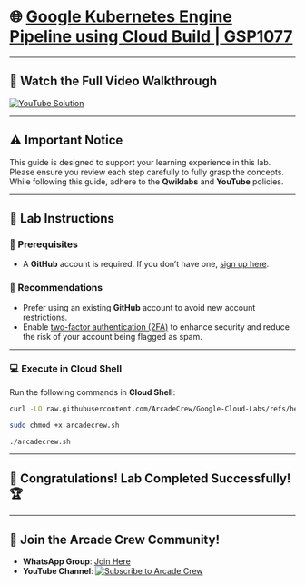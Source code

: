 # 🌐 [Google Kubernetes Engine Pipeline using Cloud Build | GSP1077](https://www.cloudskillsboost.google/focuses/52829?parent=catalog)  

---  

## 🎥 **Watch the Full Video Walkthrough**  

[![YouTube Solution](https://img.shields.io/badge/YouTube-Watch%20Solution-red?style=flat&logo=youtube)](https://www.youtube.com/@Arcade61432?sub_confirmation=1)  

---  

## ⚠️ **Important Notice**  

This guide is designed to support your learning experience in this lab. Please ensure you review each step carefully to fully grasp the concepts. While following this guide, adhere to the **Qwiklabs** and **YouTube** policies.  

---  

## 🚀 **Lab Instructions**  

### 🔑 Prerequisites  

- A **GitHub** account is required. If you don’t have one, [sign up here](https://github.com/signup).  

### 🔹 Recommendations  

- Prefer using an existing **GitHub** account to avoid new account restrictions.  
- Enable [two-factor authentication (2FA)](https://docs.github.com/en/authentication/securing-your-account-with-two-factor-authentication-2fa/configuring-two-factor-authentication) to enhance security and reduce the risk of your account being flagged as spam.  

---  

### 💻 **Execute in Cloud Shell**  

Run the following commands in **Cloud Shell**:  

```bash
curl -LO raw.githubusercontent.com/ArcadeCrew/Google-Cloud-Labs/refs/heads/main/Google%20Kubernetes%20Engine%20Pipeline%20using%20Cloud%20Build/arcadecrew.sh

sudo chmod +x arcadecrew.sh

./arcadecrew.sh
```  

---  

## 🎉 **Congratulations! Lab Completed Successfully!** 🏆  

---  

## 🤝 **Join the Arcade Crew Community!**  

- **WhatsApp Group**: [Join Here](https://chat.whatsapp.com/KkNEauOhBQXHdVcmqIlv9F)  
- **YouTube Channel**: [![Subscribe to Arcade Crew](https://img.shields.io/badge/YouTube-Arcade%20Crew-red?style=flat&logo=youtube)](https://www.youtube.com/@Arcade61432?sub_confirmation=1)  
